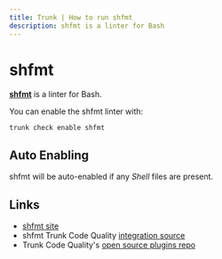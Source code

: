 ```yaml
---
title: Trunk | How to run shfmt
description: shfmt is a linter for Bash
---
```


# shfmt

[**shfmt**](https://github.com/mvdan/sh#readme) is a linter for Bash.

You can enable the shfmt linter with:

```shell
trunk check enable shfmt
```

## Auto Enabling

shfmt will be auto-enabled if any _Shell_ files are present.

## Links

* [shfmt site](https://github.com/mvdan/sh#readme)
* shfmt Trunk Code Quality [integration source](https://github.com/trunk-io/plugins/tree/main/linters/shfmt)
* Trunk Code Quality's [open source plugins repo](https://github.com/trunk-io/plugins/tree/main)
